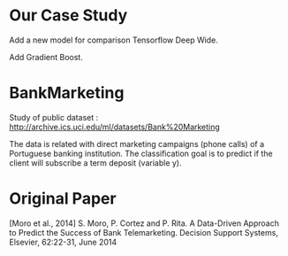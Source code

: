 # Our Case Study

Add a new model for comparison Tensorflow Deep Wide.

Add Gradient Boost.


# BankMarketing
Study of public dataset : http://archive.ics.uci.edu/ml/datasets/Bank%20Marketing

The data is related with direct marketing campaigns (phone calls) of a Portuguese banking institution. The classification goal is to predict if the client will subscribe a term deposit (variable y).

# Original Paper

[Moro et al., 2014] S. Moro, P. Cortez and P. Rita. A Data-Driven Approach to Predict the Success of Bank Telemarketing. Decision Support Systems, Elsevier, 62:22-31, June 2014

